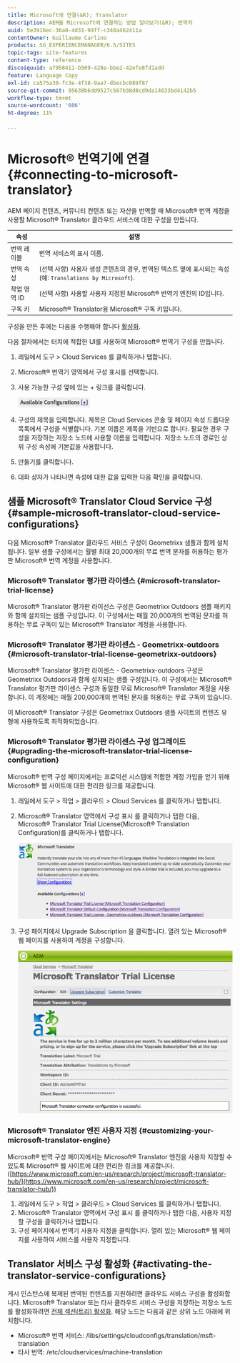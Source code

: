 ```yaml
---
title: Microsoft에 연결(&R); Translator
description: AEM을 Microsoft에 연결하는 방법 알아보기(&R); 번역자
uuid: 5e3916ec-36a0-4d31-94ff-c340a462411a
contentOwner: Guillaume Carlino
products: SG_EXPERIENCEMANAGER/6.5/SITES
topic-tags: site-features
content-type: reference
discoiquuid: a7958411-b509-428e-bbe2-42efe8fd1add
feature: Language Copy
exl-id: ca575a30-fc3e-4f38-9aa7-dbecbc089f87
source-git-commit: 95638b6dd9527c567b38d8cd9da14633bd4142b5
workflow-type: tm+mt
source-wordcount: '606'
ht-degree: 11%

---
```


# Microsoft® 번역기에 연결{#connecting-to-microsoft-translator}

AEM 페이지 컨텐츠, 커뮤니티 컨텐츠 또는 자산을 번역할 때 Microsoft® 번역 계정을 사용할 Microsoft® Translator 클라우드 서비스에 대한 구성을 만듭니다.

| 속성 | 설명 |
|---|---|
| 번역 레이블 | 번역 서비스의 표시 이름. |
| 번역 속성 | (선택 사항) 사용자 생성 콘텐츠의 경우, 번역된 텍스트 옆에 표시되는 속성 (예: `Translations by Microsoft`). |
| 작업 영역 ID | (선택 사항) 사용할 사용자 지정된 Microsoft® 번역기 엔진의 ID입니다. |
| 구독 키 | Microsoft® Translator용 Microsoft® 구독 키입니다. |

구성을 만든 후에는 다음을 수행해야 합니다 [활성화](/help/sites-administering/tc-msconf.md#activating-the-translator-service-configurations).

다음 절차에서는 터치에 적합한 UI를 사용하여 Microsoft® 번역기 구성을 만듭니다.

1. 레일에서 도구 > Cloud Services 를 클릭하거나 탭합니다.
1. Microsoft® 번역기 영역에서 구성 표시를 선택합니다.
1. 사용 가능한 구성 옆에 있는 + 링크를 클릭합니다.

   ![chlimage_1-382](assets/chlimage_1-382.png)

1. 구성의 제목을 입력합니다. 제목은 Cloud Services 콘솔 및 페이지 속성 드롭다운 목록에서 구성을 식별합니다. 기본 이름은 제목을 기반으로 합니다. 필요한 경우 구성을 저장하는 저장소 노드에 사용할 이름을 입력합니다. 저장소 노드의 경로인 상위 구성 속성에 기본값을 사용합니다.
1. 만들기를 클릭합니다.
1. 대화 상자가 나타나면 속성에 대한 값을 입력한 다음 확인을 클릭합니다.

## 샘플 Microsoft® Translator Cloud Service 구성 {#sample-microsoft-translator-cloud-service-configurations}

다음 Microsoft® Translator 클라우드 서비스 구성이 Geometrixx 샘플과 함께 설치됩니다. 일부 샘플 구성에서는 월별 최대 20,000개의 무료 번역 문자를 허용하는 평가판 Microsoft® 번역 계정을 사용합니다.

### Microsoft® Translator 평가판 라이센스 {#microsoft-translator-trial-license}

Microsoft® Translator 평가판 라이선스 구성은 Geometrixx Outdoors 샘플 패키지와 함께 설치되는 샘플 구성입니다. 이 구성에서는 매월 20,000개의 번역된 문자를 허용하는 무료 구독이 있는 Microsoft® Translator 계정을 사용합니다.

### Microsoft® Translator 평가판 라이센스 - Geometrixx-outdoors {#microsoft-translator-trial-license-geometrixx-outdoors}

Microsoft® Translator 평가판 라이센스 - Geometrixx-outdoors 구성은 Geometrixx Outdoors과 함께 설치되는 샘플 구성입니다. 이 구성에서는 Microsoft® Translator 평가판 라이센스 구성과 동일한 무료 Microsoft® Translator 계정을 사용합니다. 이 계정에는 매월 200,000개의 번역된 문자를 허용하는 무료 구독이 있습니다.

이 Microsoft® Translator 구성은 Geometrixx Outdoors 샘플 사이트의 컨텐츠 유형에 사용하도록 최적화되었습니다.

### Microsoft® Translator 평가판 라이센스 구성 업그레이드 {#upgrading-the-microsoft-translator-trial-license-configuration}

Microsoft® 번역 구성 페이지에서는 프로덕션 시스템에 적합한 계정 가입을 얻기 위해 Microsoft® 웹 사이트에 대한 편리한 링크를 제공합니다.

1. 레일에서 도구 > 작업 > 클라우드 > Cloud Services 를 클릭하거나 탭합니다.
1. Microsoft® Translator 영역에서 구성 표시 를 클릭하거나 탭한 다음, Microsoft® Translator Trial License(Microsoft® Translation Configuration)를 클릭하거나 탭합니다.

   ![chlimage_1-383](assets/chlimage_1-383.png)

1. 구성 페이지에서 Upgrade Subscription 을 클릭합니다. 열려 있는 Microsoft® 웹 페이지를 사용하여 계정을 구성합니다.

   ![chlimage_1-384](assets/chlimage_1-384.png)

### Microsoft® Translator 엔진 사용자 지정 {#customizing-your-microsoft-translator-engine}

Microsoft® 번역 구성 페이지에서는 Microsoft® Translator 엔진을 사용자 지정할 수 있도록 Microsoft® 웹 사이트에 대한 편리한 링크를 제공합니다. ([https://www.microsoft.com/en-us/research/project/microsoft-translator-hub/](https://www.microsoft.com/en-us/research/project/microsoft-translator-hub/))

1. 레일에서 도구 > 작업 > 클라우드 > Cloud Services 를 클릭하거나 탭합니다.
1. Microsoft® Translator 영역에서 구성 표시 를 클릭하거나 탭한 다음, 사용자 지정할 구성을 클릭하거나 탭합니다.
1. 구성 페이지에서 번역기 사용자 지정을 클릭합니다. 열려 있는 Microsoft® 웹 페이지를 사용하여 서비스를 사용자 지정합니다.

## Translator 서비스 구성 활성화 {#activating-the-translator-service-configurations}

게시 인스턴스에 복제된 번역된 컨텐츠를 지원하려면 클라우드 서비스 구성을 활성화합니다. Microsoft® Translator 또는 타사 클라우드 서비스 구성을 저장하는 저장소 노드를 활성화하려면 [전체 섹션(트리) 활성화](/help/sites-authoring/publishing-pages.md#publishing-and-unpublishing-a-tree). 해당 노드는 다음과 같은 상위 노드 아래에 위치합니다.

* Microsoft® 번역 서비스: /libs/settings/cloudconfigs/translation/msft-translation
* 타사 번역: /etc/cloudservices/machine-translation
